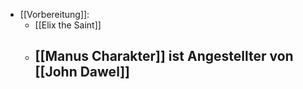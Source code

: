 - [[Vorbereitung]]:
	- [[Elix the Saint]]
	- [[Manus Charakter]] ist Angestellter von [[John Dawel]]
		-